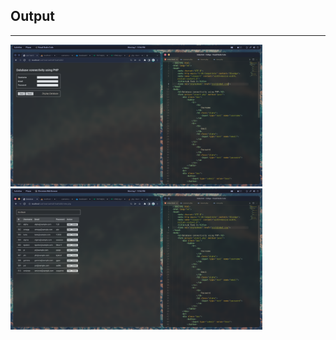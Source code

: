 ## Output
---------

<img src="Screenshots/Output-1.png" text-align="center" width="80%" height="40%"/>
<img src="Screenshots/Output-2.png" width="80%" height="40%"/>